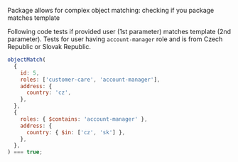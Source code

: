 Package allows for complex object matching: checking if you package matches template


Following code tests if provided user (1st parameter) matches template (2nd parameter).
Tests for user having `account-manager` role and is from Czech Republic or Slovak Republic.
```JavaScript
objectMatch(
  {
    id: 5,
    roles: ['customer-care', 'account-manager'],
    address: {
      country: 'cz',
    },
  },
  {
    roles: { $contains: 'account-manager' },
    address: {
      country: { $in: ['cz', 'sk'] },
    },
  },
) === true;
```
